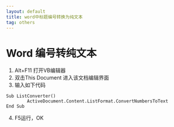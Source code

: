 ```yaml
---
layout: default
title: word中标题编号转换为纯文本 
tag: others
---
```

# Word 编号转纯文本
1. Alt+F11 打开VB编辑器
2. 双击This Document 进入该文档编辑界面
3. 输入如下代码
```
Sub ListConverter()
		ActiveDocument.Content.ListFormat.ConvertNumbersToText
End Sub
```
4. F5运行，OK
